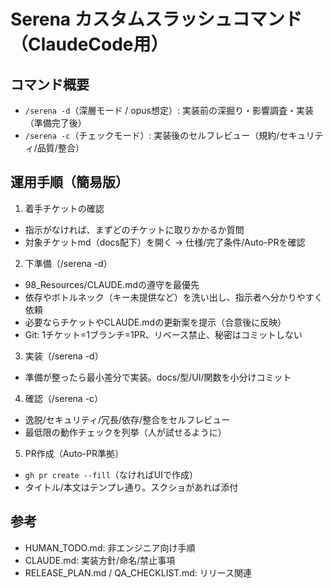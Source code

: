 # Serena カスタムスラッシュコマンド（ClaudeCode用）

## コマンド概要
- `/serena -d`（深層モード / opus想定）: 実装前の深掘り・影響調査・実装（準備完了後）
- `/serena -c`（チェックモード）: 実装後のセルフレビュー（規約/セキュリティ/品質/整合）

## 運用手順（簡易版）
1) 着手チケットの確認
- 指示がなければ、まずどのチケットに取りかかるか質問
- 対象チケットmd（docs配下）を開く → 仕様/完了条件/Auto-PRを確認

2) 下準備（/serena -d）
- 98_Resources/CLAUDE.mdの遵守を最優先
- 依存やボトルネック（キー未提供など）を洗い出し、指示者へ分かりやすく依頼
- 必要ならチケットやCLAUDE.mdの更新案を提示（合意後に反映）
- Git: 1チケット=1ブランチ=1PR、リベース禁止、秘密はコミットしない

3) 実装（/serena -d）
- 準備が整ったら最小差分で実装。docs/型/UI/関数を小分けコミット

4) 確認（/serena -c）
- 逸脱/セキュリティ/冗長/依存/整合をセルフレビュー
- 最低限の動作チェックを列挙（人が試せるように）

5) PR作成（Auto-PR準拠）
- `gh pr create --fill`（なければUIで作成）
- タイトル/本文はテンプレ通り。スクショがあれば添付

## 参考
- HUMAN_TODO.md: 非エンジニア向け手順
- CLAUDE.md: 実装方針/命名/禁止事項
- RELEASE_PLAN.md / QA_CHECKLIST.md: リリース関連

